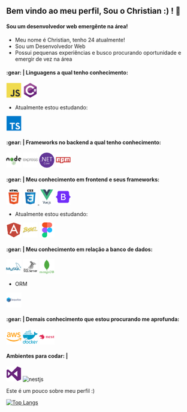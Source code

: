 ## Bem vindo ao meu perfil, Sou o Christian :) ! 👋
#### Sou um desenvolvedor web emergênte na área!
<ul>
    <li>Meu nome é Christian, tenho 24 atualmente!</li>
    <li>Sou um Desenvolvedor Web</li>
    <li>Possui pequenas experiências e busco procurando oportunidade e emergir de vez na área</li>
</ul>

<h4 align="left">:gear: <b>|</b> Linguagens a qual tenho conhecimento:  </h4> 

<img src="https://raw.githubusercontent.com/devicons/devicon/master/icons/javascript/javascript-original.svg" alt="javascript" width="40" height="40"/> </a> <img src="https://github.com/devicons/devicon/blob/master/icons/csharp/csharp-original.svg" alt="csharp" width="40" height="40"/> </a> 

 - Atualmente estou estudando: 

 <img src="https://github.com/devicons/devicon/blob/master/icons/typescript/typescript-plain.svg" alt="npm" width="40" height="40"/> </a>  

<h4 align="left">:gear: <b>|</b> Frameworks no backend a qual tenho conhecimento:   </h4> 

<img src="https://raw.githubusercontent.com/devicons/devicon/master/icons/nodejs/nodejs-original-wordmark.svg" alt="nodejs" width="40" height="40"/> </a> <img src="https://raw.githubusercontent.com/devicons/devicon/master/icons/express/express-original-wordmark.svg" alt="express" width="40" height="40"/> </a>  <img src="https://github.com/devicons/devicon/blob/master/icons/dotnetcore/dotnetcore-original.svg" alt="dotnet" width="40" height="40"/> </a>  <img src="https://github.com/devicons/devicon/blob/master/icons/npm/npm-original-wordmark.svg" alt="npm" width="40" height="40"/> </a>  


<h4 align="left">:gear: <b>|</b> Meu conhecimento em frontend e seus frameworks:   </h4> 

<img src="https://raw.githubusercontent.com/devicons/devicon/master/icons/html5/html5-original-wordmark.svg" alt="html5" width="40" height="40"/>  </a><a href="https://www.w3schools.com/css/" target="_blank"> <img src="https://raw.githubusercontent.com/devicons/devicon/master/icons/css3/css3-original-wordmark.svg" alt="css3" width="40" height="40"/> </a>  <img src="https://github.com/devicons/devicon/blob/master/icons/vuejs/vuejs-original-wordmark.svg" alt="vuejs" width="40" height="40"/> </a> <img src="https://github.com/devicons/devicon/blob/master/icons/bootstrap/bootstrap-plain.svg" alt="vuejs" width="40" height="40"/> </a> 


 - Atualmente estou estudando: 

<img src="https://github.com/devicons/devicon/blob/master/icons/angularjs/angularjs-plain.svg" alt="angular" width="40" height="40"/>  </a> <img src="https://github.com/devicons/devicon/blob/master/icons/babel/babel-original.svg" alt="babel" width="40" height="40"/>  </a>  <img src="https://github.com/devicons/devicon/blob/master/icons/figma/figma-original.svg" alt="figma" width="40" height="40"/>  </a>
 
<h4 align="left">:gear: <b>|</b> Meu conhecimento em relação a banco de dados:   </h4> 

<img src="https://github.com/devicons/devicon/blob/master/icons/mysql/mysql-plain-wordmark.svg" alt="mysql" width="40" height="40"/> </a> <img src="https://github.com/devicons/devicon/blob/master/icons/microsoftsqlserver/microsoftsqlserver-plain-wordmark.svg" alt="sqlserver" width="40" height="40"/> </a> <img src="https://github.com/devicons/devicon/blob/master/icons/mongodb/mongodb-plain-wordmark.svg" alt="mongodb" width="40" height="40"/> </a>

- ORM

<img src="https://github.com/devicons/devicon/blob/master/icons/sequelize/sequelize-original-wordmark.svg" alt="sequelize" width="40" height="40"/> </a>

<h4 align="left">:gear: <b>|</b> Demais conhecimento que estou procurando me aprofunda:    </h4> 

<img src="https://github.com/devicons/devicon/blob/master/icons/amazonwebservices/amazonwebservices-plain-wordmark.svg" alt="aws" width="40" height="40"/> </a> <img src="https://github.com/devicons/devicon/blob/master/icons/docker/docker-plain-wordmark.svg" width="40" height="40"/> </a> <img src="https://github.com/devicons/devicon/blob/master/icons/nestjs/nestjs-plain-wordmark.svg" alt="nestjs" width="40" height="40"/> </a>

<h4 align="left">Ambientes para codar: <b>|</b>   </h4> 

<img src="https://github.com/devicons/devicon/blob/master/icons/visualstudio/visualstudio-plain.svg" alt="nestjs" width="40" height="40"/> </a> <img src="https://upload.wikimedia.org/wikipedia/commons/thumb/9/9a/Visual_Studio_Code_1.35_icon.svg/512px-Visual_Studio_Code_1.35_icon.svg.png" alt="nestjs" width="40" height="40"/> 



Este é um pouco sobre meu perfil :)


[![Top Langs](https://github-readme-stats.vercel.app/api/top-langs/?username=Christiangsn)](https://github.com/anuraghazra/github-readme-stats)



